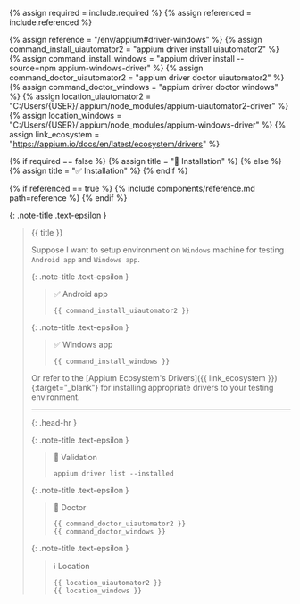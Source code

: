<!-- LOCATION -->
<!-- _includes/components/appium/ -->

<!-- INCLUDE -->
<!-- components/appium/driver-installation-windows.md -->

<!-- VARIABLES -->
<!-- platform:      [macos, windows], default to ALL -->
<!-- required:      [true, false], default to true -->
<!-- referenced:    [true, false], default to false -->


<!-- READ VARIABLES -->
{% assign required   = include.required %}
{% assign referenced = include.referenced %}


<!-- ASSIGN CONSTANTS -->
{% assign reference                    = "/env/appium#driver-windows" %}
{% assign command_install_uiautomator2 = "appium driver install uiautomator2" %}
{% assign command_install_windows      = "appium driver install --source=npm appium-windows-driver" %}
{% assign command_doctor_uiautomator2  = "appium driver doctor uiautomator2" %}
{% assign command_doctor_windows       = "appium driver doctor windows" %}
{% assign location_uiautomator2        = "C:/Users/{USER}/.appium/node_modules/appium-uiautomator2-driver" %}
{% assign location_windows             = "C:/Users/{USER}/.appium/node_modules/appium-windows-driver" %}
{% assign link_ecosystem               = "https://appium.io/docs/en/latest/ecosystem/drivers" %}


<!-- DECIDE TO DISPLAY THE NECESSITY OF THE INSTALLATION -->
{% if required == false %}
    {% assign title = "🔲 Installation" %}
{% else %}
    {% assign title = "✅ Installation" %}
{% endif %}


<!-- DECIDE TO DISPLAY THE LINK OF THIS COMPONENT -->
{% if referenced == true %}
{% include components/reference.md path=reference %}
{% endif %}


<!-- MAIN CONTENT -->

{: .note-title .text-epsilon }
> {{ title }}
>
> Suppose I want to setup environment on `Windows` machine for testing `Android app` and `Windows app`.
> 
> {: .note-title .text-epsilon }
>> ✅ Android app
>>
>> ```shell
>> {{ command_install_uiautomator2 }}
>> ```
> 
> {: .note-title .text-epsilon }
>> ✅ Windows app
>>
>> ```shell
>> {{ command_install_windows }}
>> ```
>
> Or refer to the [Appium Ecosystem's Drivers]({{ link_ecosystem }}){:target="\_blank"} for installing appropriate drivers to your testing environment.
>
> <hr>{: .head-hr }
>
> {: .note-title .text-epsilon }
>> 🔲 Validation
>>
>> ```shell
>> appium driver list --installed
>> ```
>
> {: .note-title .text-epsilon }
>> 🔲 Doctor
>>
>> ```shell
>> {{ command_doctor_uiautomator2 }}
>> {{ command_doctor_windows }}
>> ```
>
> {: .note-title .text-epsilon }
>> ℹ️ Location
>>
>> `{{ location_uiautomator2 }}`<br>
>> `{{ location_windows }}`
